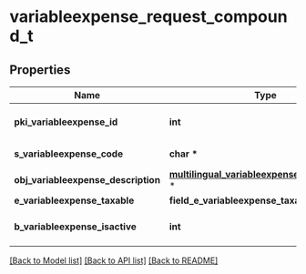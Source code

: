 # variableexpense_request_compound_t

## Properties
Name | Type | Description | Notes
------------ | ------------- | ------------- | -------------
**pki_variableexpense_id** | **int** | The unique ID of the Variableexpense | [optional] 
**s_variableexpense_code** | **char \*** | The code of the Variableexpense | 
**obj_variableexpense_description** | [**multilingual_variableexpense_description_t**](multilingual_variableexpense_description.md) \* |  | 
**e_variableexpense_taxable** | **field_e_variableexpense_taxable_t \*** |  | 
**b_variableexpense_isactive** | **int** | Whether the variableexpense is active or not | 

[[Back to Model list]](../README.md#documentation-for-models) [[Back to API list]](../README.md#documentation-for-api-endpoints) [[Back to README]](../README.md)


